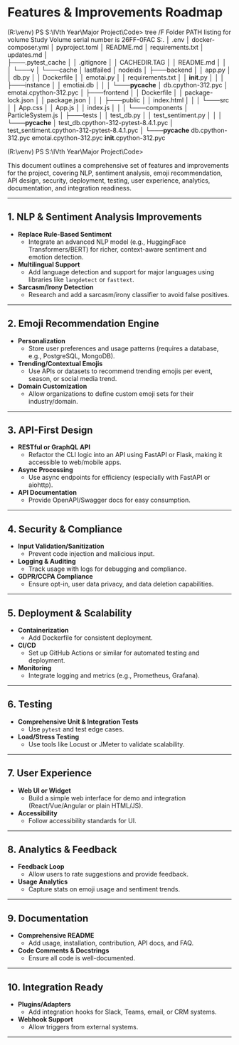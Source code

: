 # Features & Improvements Roadmap
(R:\venv) PS S:\IVth Year\Major Project\Code> tree /F
Folder PATH listing for volume Study
Volume serial number is 26FF-0FAC
S:.
│   .env
│   docker-composer.yml
│   pyproject.toml
│   README.md
│   requirements.txt
│   updates.md
│   
├───.pytest_cache
│   │   .gitignore
│   │   CACHEDIR.TAG
│   │   README.md
│   │   
│   └───v
│       └───cache
│               lastfailed
│               nodeids
│
├───backend
│   │   app.py
│   │   db.py
│   │   Dockerfile
│   │   emotai.py
│   │   requirements.txt
│   │   __init__.py
│   │
│   ├───instance
│   │       emotiai.db
│   │
│   └───__pycache__
│           db.cpython-312.pyc
│           emotai.cpython-312.pyc
│
├───frontend
│   │   Dockerfile
│   │   package-lock.json
│   │   package.json
│   │
│   ├───public
│   │       index.html
│   │
│   └───src
│       │   App.css
│       │   App.js
│       │   index.js
│       │
│       └───components
│               ParticleSystem.js
│
├───tests
│   │   test_db.py
│   │   test_sentiment.py
│   │
│   └───__pycache__
│           test_db.cpython-312-pytest-8.4.1.pyc
│           test_sentiment.cpython-312-pytest-8.4.1.pyc
│
└───__pycache__
        db.cpython-312.pyc
        emotai.cpython-312.pyc
        __init__.cpython-312.pyc

(R:\venv) PS S:\IVth Year\Major Project\Code> 

This document outlines a comprehensive set of features and improvements for the project, covering NLP, sentiment analysis, emoji recommendation, API design, security, deployment, testing, user experience, analytics, documentation, and integration readiness.

---

## 1. NLP & Sentiment Analysis Improvements

- **Replace Rule-Based Sentiment**
  - Integrate an advanced NLP model (e.g., HuggingFace Transformers/BERT) for richer, context-aware sentiment and emotion detection.
- **Multilingual Support**
  - Add language detection and support for major languages using libraries like `langdetect` or `fasttext`.
- **Sarcasm/Irony Detection**
  - Research and add a sarcasm/irony classifier to avoid false positives.

---

## 2. Emoji Recommendation Engine

- **Personalization**
  - Store user preferences and usage patterns (requires a database, e.g., PostgreSQL, MongoDB).
- **Trending/Contextual Emojis**
  - Use APIs or datasets to recommend trending emojis per event, season, or social media trend.
- **Domain Customization**
  - Allow organizations to define custom emoji sets for their industry/domain.

---

## 3. API-First Design

- **RESTful or GraphQL API**
  - Refactor the CLI logic into an API using FastAPI or Flask, making it accessible to web/mobile apps.
- **Async Processing**
  - Use async endpoints for efficiency (especially with FastAPI or aiohttp).
- **API Documentation**
  - Provide OpenAPI/Swagger docs for easy consumption.

---

## 4. Security & Compliance

- **Input Validation/Sanitization**
  - Prevent code injection and malicious input.
- **Logging & Auditing**
  - Track usage with logs for debugging and compliance.
- **GDPR/CCPA Compliance**
  - Ensure opt-in, user data privacy, and data deletion capabilities.

---

## 5. Deployment & Scalability

- **Containerization**
  - Add Dockerfile for consistent deployment.
- **CI/CD**
  - Set up GitHub Actions or similar for automated testing and deployment.
- **Monitoring**
  - Integrate logging and metrics (e.g., Prometheus, Grafana).

---

## 6. Testing

- **Comprehensive Unit & Integration Tests**
  - Use `pytest` and test edge cases.
- **Load/Stress Testing**
  - Use tools like Locust or JMeter to validate scalability.

---

## 7. User Experience

- **Web UI or Widget**
  - Build a simple web interface for demo and integration (React/Vue/Angular or plain HTML/JS).
- **Accessibility**
  - Follow accessibility standards for UI.

---

## 8. Analytics & Feedback

- **Feedback Loop**
  - Allow users to rate suggestions and provide feedback.
- **Usage Analytics**
  - Capture stats on emoji usage and sentiment trends.

---

## 9. Documentation

- **Comprehensive README**
  - Add usage, installation, contribution, API docs, and FAQ.
- **Code Comments & Docstrings**
  - Ensure all code is well-documented.

---

## 10. Integration Ready

- **Plugins/Adapters**
  - Add integration hooks for Slack, Teams, email, or CRM systems.
- **Webhook Support**
  - Allow triggers from external systems.

---